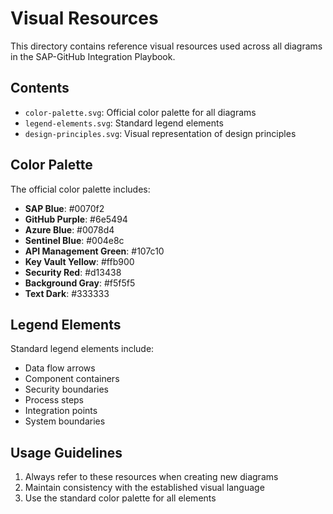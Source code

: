 # Visual Resources

This directory contains reference visual resources used across all diagrams in the SAP-GitHub Integration Playbook.

## Contents

- `color-palette.svg`: Official color palette for all diagrams
- `legend-elements.svg`: Standard legend elements
- `design-principles.svg`: Visual representation of design principles

## Color Palette

The official color palette includes:

- **SAP Blue**: #0070f2
- **GitHub Purple**: #6e5494
- **Azure Blue**: #0078d4
- **Sentinel Blue**: #004e8c
- **API Management Green**: #107c10
- **Key Vault Yellow**: #ffb900
- **Security Red**: #d13438
- **Background Gray**: #f5f5f5
- **Text Dark**: #333333

## Legend Elements

Standard legend elements include:

- Data flow arrows
- Component containers
- Security boundaries
- Process steps
- Integration points
- System boundaries

## Usage Guidelines

1. Always refer to these resources when creating new diagrams
2. Maintain consistency with the established visual language
3. Use the standard color palette for all elements
